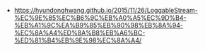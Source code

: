 - https://hyundonghwang.github.io/2015/11/26/LoggableStream-%EC%9E%85%EC%B6%9C%EB%A0%A5%EC%9D%B4-%EB%A1%9C%EA%B9%85%EB%90%98%EB%8A%94-%EC%8A%A4%ED%8A%B8%EB%A6%BC-%ED%81%B4%EB%9E%98%EC%8A%A4/